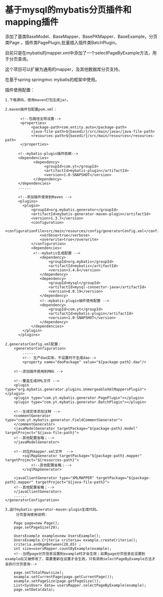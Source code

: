
# 基于mysql的mybatis分页插件和mapping插件

添加了基类BaseModel、BaseMapper、BasePKMapper、BaseExample，分页类Page
，插件类PagePlugin,批量插入插件类BatchPlugin。

目前只是在mybatis的mapper.xml中添加了一个selectPageByExample方法，用于分页查询。

这个项目可以扩展为通用的mapper，及其他数据库分页支持。

在基于spring springmvc mybatis的框架中使用。

插件使用配置：

	1.下载源码，使用maven打包生成jar。

	2.maven插件包配置pom.xml：

           <!--包路径全局设置-->
           <properties>
                <package-path>com.entity.auto</package-path>
                <java-file-path>${basedir}/src/main/java</java-file-path>
                <resources-path>${basedir}/src/main/resources</resources-path>
           </properties>

          <!--mybatis-plugin插件依赖-->
          <dependencies>
                 <dependency>
                      <groupId>com.yt</groupId>
                      <artifactId>mybatis-plugin</artifactId>
                      <version>1.0-SNAPSHOT</version>
                 </dependency>                
          </dependencies>
          ......

          <!--添加插件使用到Maven -->
          <plugins>
            <plugin>
                <groupId>org.mybatis.generator</groupId>
                <artifactId>mybatis-generator-maven-plugin</artifactId>
                <version>1.3.7</version>
                <configuration>
                    <configurationFile>src/main/resources/config/generatorConfig.xml</configurationFile>
                    <verbose>true</verbose>
                    <overwrite>true</overwrite>
                </configuration>
                <dependencies>
                 <!--mybatis生成配置 -->
                    <dependency>
                        <groupId>org.mybatis</groupId>
                        <artifactId>mybatis</artifactId>
                        <version>3.4.6</version>
                    </dependency>
                    <dependency>
                        <groupId>mysql</groupId>
                        <artifactId>mysql-connector-java</artifactId>
                        <version>8.0.19</version>
                    </dependency>
                    <!--mybatis-plugin插件使用配置 -->
                    <dependency>
                        <groupId>com.yt</groupId>
                        <artifactId>mybatis-plugin</artifactId>
                        <version>1.0-SNAPSHOT</version>
                    </dependency>
                </dependencies>
            </plugin>
          </plugins>
          
	2.generatorConfig.xml配置：
		<generatorConfiguration>
			......
            <!-- 生产dao实体，不设置时不生成dao-->
            <property name="daoPackage" value="${package-path}.dao"/>

	    <!--添加插件使用到MBG -->
	    
	    <!--覆盖生成XML文件 -->
	    <plugin type="org.mybatis.generator.plugins.UnmergeableXmlMappersPlugin"></plugin>
	    <plugin type="com.yt.mybatis.generator.PagePlugin"></plugin>
        <plugin type="com.yt.mybatis.generator.BatchPlugin"></plugin>

        <!--生成实体添加注释 -->
        <commentGenerator type="com.yt.mybatis.generator.FieldCommentGenerator">
        </commentGenerator>
        <javaModelGenerator targetPackage="${package-path}.model" targetProject="${java-file-path}">
		<!--其他配置省略；-->
	    </javaModelGenerator>

	    <!--对应的mapper.xml文件  -->
            <sqlMapGenerator targetPackage="${package-path}.mapper" targetProject="${resources-path}">
                <!--其他配置省略；-->
            </sqlMapGenerator>
        
	    <javaClientGenerator type="XMLMAPPER" targetPackage="${package-path}.mapper" targetProject="${java-file-path}">
		<!--其他配置省略；-->
	    </javaClientGenerator>
        ......
	</generatorConfiguration>
	
	3.运行mybatis-generator-maven-plugin生成代码。
	     分页查询使用说明:
		
		Page page=new Page();
		page.setPageSize(20);
			
		UsersExample example=new UsersExample();
		UsersExample.Criteria criteria= example.createCriteria();
		criteria.andAgeBetween(20,65) ;
		int size=usersMapper.countByExample(example);
		<!--当把page分页信息设置到example时才会生效；如果page分页信息在设置到example后又被修改了，需要重新在设置才会生效，只有调用selectPageByExample方法才会执行分页查询-->
		
        page.setTotalRow(size);
        example.setCurrentPage(page.getCurrentPage());
        example.setPageSize(page.getPageSize());
        List<SysUser> data= usersMapper.selectPageByExample(example);
        page.setData(data);
		
		
		
		
